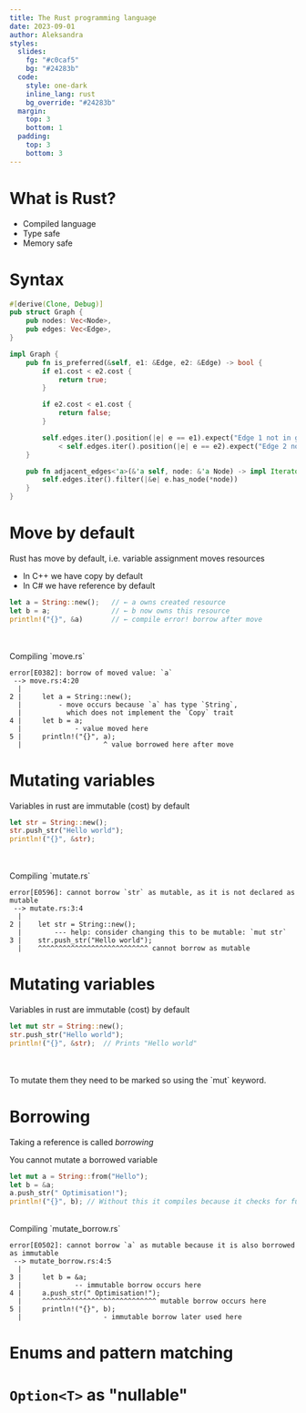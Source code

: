 ```yaml
---
title: The Rust programming language
date: 2023-09-01
author: Aleksandra
styles:
  slides:
    fg: "#c0caf5" 
    bg: "#24283b"
  code:
    style: one-dark
    inline_lang: rust
    bg_override: "#24283b"
  margin:
    top: 3
    bottom: 1
  padding:
    top: 3
    bottom: 3
---
```


# What is Rust?

- Compiled language
- Type safe
- Memory safe

# Syntax

```rust
#[derive(Clone, Debug)]
pub struct Graph {
    pub nodes: Vec<Node>,
    pub edges: Vec<Edge>,
}

impl Graph {
    pub fn is_preferred(&self, e1: &Edge, e2: &Edge) -> bool {
        if e1.cost < e2.cost {
            return true;
        }

        if e2.cost < e1.cost {
            return false;
        }

        self.edges.iter().position(|e| e == e1).expect("Edge 1 not in graph")
            < self.edges.iter().position(|e| e == e2).expect("Edge 2 not in graph")
    }

    pub fn adjacent_edges<'a>(&'a self, node: &'a Node) -> impl Iterator<Item = &'a Edge> {
        self.edges.iter().filter(|&e| e.has_node(*node))
    }
}
```

# Move by default

Rust has move by default, i.e. variable assignment moves resources

- In C++ we have copy by default
- In C# we have reference by default

<!-- stop -->

```rust
let a = String::new();   // ← a owns created resource 
let b = a;               // ← b now owns this resource
println!("{}", &a)       // ← compile error! borrow after move
```

<!-- stop -->

<br/>
<br/>
Compiling `move.rs`

```
error[E0382]: borrow of moved value: `a`
 --> move.rs:4:20
  |
2 |     let a = String::new();
  |         - move occurs because `a` has type `String`,
  |           which does not implement the `Copy` trait
4 |     let b = a;
  |             - value moved here
5 |     println!("{}", a);
  |                    ^ value borrowed here after move
```

# Mutating variables

Variables in rust are immutable (cost) by default

```rust
let str = String::new();
str.push_str("Hello world");
println!("{}", &str);
```

<!-- stop -->

<br/>
<br/>
Compiling `mutate.rs`

```
error[E0596]: cannot borrow `str` as mutable, as it is not declared as mutable
 --> mutate.rs:3:4
  |
2 |    let str = String::new();
  |        --- help: consider changing this to be mutable: `mut str`
3 |    str.push_str("Hello world");
  |    ^^^^^^^^^^^^^^^^^^^^^^^^^^^ cannot borrow as mutable
```

# Mutating variables

Variables in rust are immutable (cost) by default

```rust
let mut str = String::new();
str.push_str("Hello world");
println!("{}", &str);  // Prints "Hello world"
```

<br/>
<br/>
To mutate them they need to be marked so using the `mut` keyword.

# Borrowing

Taking a reference is called *borrowing*

You cannot mutate a borrowed variable

```rust
let mut a = String::from("Hello");
let b = &a;
a.push_str(" Optimisation!");
println!("{}", b); // Without this it compiles because it checks for future uses
```

<!-- stop -->

<br/>
Compiling `mutate_borrow.rs`

```
error[E0502]: cannot borrow `a` as mutable because it is also borrowed as immutable
 --> mutate_borrow.rs:4:5
  |
3 |     let b = &a;
  |             -- immutable borrow occurs here
4 |     a.push_str(" Optimisation!");
  |     ^^^^^^^^^^^^^^^^^^^^^^^^^^^^ mutable borrow occurs here
5 |     println!("{}", b);
  |                    - immutable borrow later used here
```

# Enums and pattern matching

# `Option<T>` as "nullable"
